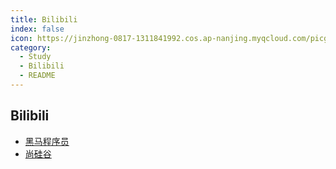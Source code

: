 ```yaml
---
title: Bilibili
index: false
icon: https://jinzhong-0817-1311841992.cos.ap-nanjing.myqcloud.com/picgo/%E6%8A%80%E5%B7%A7.svg
category:
  - Study
  - Bilibili
  - README
---
```


## Bilibili

- [黑马程序员](Itcast/)
- [尚硅谷](Itguigu/)

